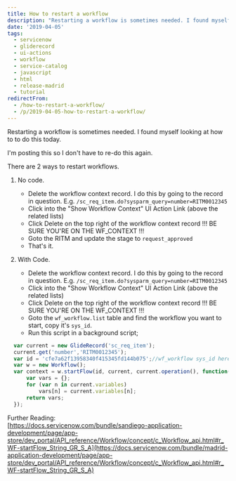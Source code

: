 ```yaml
---
title: How to restart a workflow
description: "Restarting a workflow is sometimes needed. I found myself looking at how\\\r\nto to do this today.\r\n\r\nI'm posting this so I don't have to re-do this again.\r\n\r\nT..."
date: '2019-04-05'
tags:
  - servicenow
  - gliderecord
  - ui-actions
  - workflow
  - service-catalog
  - javascript
  - html
  - release-madrid
  - tutorial
redirectFrom:
  - /how-to-restart-a-workflow/
  - /p/2019-04-05-how-to-restart-a-workflow/
---
```


<!--StartFragment-->

Restarting a workflow is sometimes needed. I found myself looking at how\
to to do this today.

I'm posting this so I don't have to re-do this again.

There are 2 ways to restart workflows.

1. No code.

   * Delete the workflow context record. I do this by going to the record in question. E.g. `/sc_req_item.do?sysparm_query=number=RITM0012345`
   * Click into the "Show Workflow Context" UI Action Link (above the related lists)
   * Click Delete on the top right of the workflow context record !!! BE SURE YOU'RE ON THE WF_CONTEXT !!!
   * Goto the RITM and update the stage to `request_approved`
   * That's it.
2. With Code.



    * Delete the workflow context record. I do this by going to the record in question. E.g. `/sc_req_item.do?sysparm_query=number=RITM0012345`
    * Click into the "Show Workflow Context" UI Action Link (above the related lists)
    * Click Delete on the top right of the workflow context record !!! BE SURE YOU'RE ON THE WF_CONTEXT !!!
    * Goto the `wf_workflow.list` table and find the workflow you want to start, copy it's `sys_id`.
    * Run this script in a background script;

```javascript
  var current = new GlideRecord('sc_req_item');
  current.get('number','RITM0012345');
  var id = 'cfe7a62f13958340f415345fd144b075';//wf_workflow sys_id here
  var w = new Workflow();
  var context = w.startFlow(id, current, current.operation(), function(){
      var vars = {};
      for (var n in current.variables) 
          vars[n] = current.variables[n];
      return vars;
  });
```

Further Reading:\
[https://docs.servicenow.com/bundle/sandiego-application-development/page/app-store/dev_portal/API_reference/Workflow/concept/c_Workflow_api.html#r_WF-startFlow_String_GR_S_A](https://docs.servicenow.com/bundle/madrid-application-development/page/app-store/dev_portal/API_reference/Workflow/concept/c_Workflow_api.html#r_WF-startFlow_String_GR_S_A)

<!--EndFragment-->